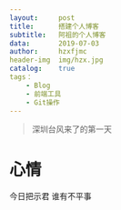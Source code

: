 ```yaml
---
layout:     post
title:      搭建个人博客
subtitle:   阿祖的个人博客
data:       2019-07-03
author:     hzxfjmc
header-img  img/hzx.jpg
catalog:    true
tags：
    - Blog
    - 前端工具
    - Git操作
---
```


>深圳台风来了的第一天
# 心情

今日把示君  谁有不平事
